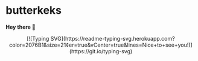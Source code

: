 # butterkeks

**Hey there 👋**

<p align="center">
[![Typing SVG](https://readme-typing-svg.herokuapp.com?color=2076B1&size=21&center=true&vCenter=true&lines=Nice+to+see+you!)](https://git.io/typing-svg)
</p>
